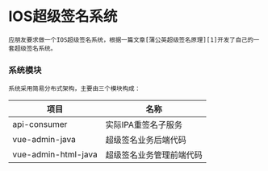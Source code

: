 # IOS超级签名系统
	应朋友要求做一个IOS超级签名系统，根据一篇文章[蒲公英超级签名原理][1]开发了自己的一套超级签名系统。

### 系统模块
	系统采用简易分布式架构，主要由三个模块构成：
|  项目   | 名称  |
|  ----  | ----  |
| api-consumer  | 实际IPA重签名子服务 |
| vue-admin-java  | 超级签名业务后端代码 |
| vue-admin-html-java  | 超级签名业务管理前端代码 |


[1]: https://www.jianshu.com/p/d535a3e09dd0